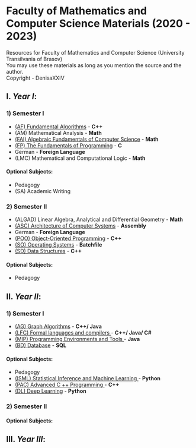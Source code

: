 # Faculty of Mathematics and Computer Science Materials (2020 - 2023)Resources for Faculty of Mathematics and Computer Science (University Transilvania of Brasov)<br>You may use these materials as long as you mention the source and the author. <br>Copyright - DenisaXXIV## I. *Year I*:### 1) Semester I  - [ (AF) Fundamental Algorithms](https://github.com/DenisaXXIV/FMI-UniTBv/tree/master/Year_1/Semester_I/AF-Fundamental_Algorithms) - **C++**  - (AM) Mathematical Analysis  - **Math**  - [ (FAI) Algebraic Fundamentals of Computer Science](https://github.com/DenisaXXIV/FMI-UniTBv/tree/master/Year_1/Semester_I/FAI-Algebraic_Fundamentals_of_Computer_Science) - **Math**  - [ (FP) The Fundamentals of Programming](https://github.com/DenisaXXIV/FMI-UniTBv/tree/master/Year_1/Semester_I/FP-The_Fundamentals_of_Programming) - **C**  - German - **Foreign Language**  -  (LMC) Mathematical and Computational Logic - **Math**#### Optional Subjects:  - Pedagogy- (SA) Academic Writing### 2) Semester II - (ALGAD) Linear Algebra, Analytical and Differential Geometry - **Math** - [ (ASC) Architecture of Computer Systems](https://github.com/DenisaXXIV/FMI-UniTBv/tree/master/Year_1/Semester_II/ASC-Architecture_of_Computer_Systems) - **Assembly**- German - **Foreign Language**- [ (POO) Object-Oriented Programming](https://github.com/DenisaXXIV/FMI-UniTBv/tree/master/Year_1/Semester_II/POO-Object_Oriented_Programming) - **C++**- [ (SO) Operating Systems](https://github.com/DenisaXXIV/FMI-UniTBv/tree/master/Year_1/Semester_II/SO-Operating_Systems) - **Batchfile**- [ (SD) Data Structures](https://github.com/DenisaXXIV/data-structures) - **C++**#### Optional Subjects:  - Pedagogy## II. *Year II*:### 1) Semester I - [ (AG) Graph Algorithms](#) - **C++/ Java**- [ (LFC) Formal languages and compilers ](https://github.com/DenisaXXIV/FMI-UniTBv/tree/master/Year_2/Semester_I/LFC-Formal%20languages%20and%20compilers) - **C++/ Java/ C#**- [ (MIP) Programming Environments and Tools ](#) - **Java**- [ (BD) Database](#) - **SQL**#### Optional Subjects:  - Pedagogy- [ (ISML) Statistical Inference and Machine Learning ](#) - **Python**- [ (PAC) Advanced C ++ Programming  ](#) - **C++**- [(DL) Deep Learning](#) - **Python**### 2) Semester II#### Optional Subjects: ## III. *Year III*: